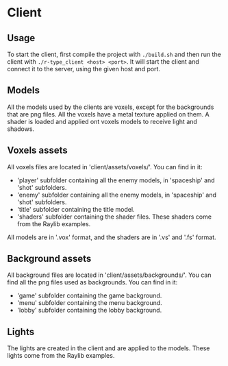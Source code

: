 # Client

## Usage
To start the client, first compile the project with `./build.sh` and then run the client with 
`./r-type_client <host> <port>`. It will start the client and connect it to the server, using the given host and port.

## Models
All the models used by the clients are voxels, except for the backgrounds that are png files.
All the voxels have a metal texture applied on them.
A shader is loaded and applied ont voxels models to receive light and shadows.

## Voxels assets
All voxels files are located in 'client/assets/voxels/'. You can find in it:
- 'player' subfolder containing all the enemy models, in 'spaceship' and 'shot' subfolders.
- 'enemy' subfolder containing all the enemy models, in 'spaceship' and 'shot' subfolders.
- 'title' subfolder containing the title model.
- 'shaders' subfolder containing the shader files. These shaders come from the Raylib examples. 

All models are in '.vox' format, and the shaders are in '.vs' and '.fs' format.

## Background assets
All background files are located in 'client/assets/backgrounds/'. You can find all the png files used as backgrounds.
You can find in it:
- 'game' subfolder containing the game background.
- 'menu' subfolder containing the menu background.
- 'lobby' subfolder containing the lobby background.

## Lights
The lights are created in the client and are applied to the models. These lights come from the Raylib examples.
